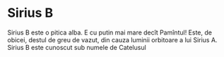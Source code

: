 # Sirius B

Sirius B este o pitica alba. E cu putin mai mare decît Pamîntul! Este, de
obicei, destul de greu de vazut, din cauza luminii orbitoare a lui Sirius A.
Sirius B este cunoscut sub numele de Catelusul
